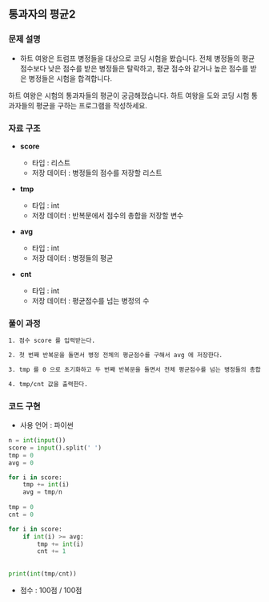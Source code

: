 ## 통과자의 평균2

### 문제 설명

- 하트 여왕은 트럼프 병정들을 대상으로 코딩 시험을 봤습니다.
전체 병정들의 평균 점수보다 낮은 점수를 받은 병정들은 탈락하고, 평균 점수와 같거나 높은 점수를 받은 병정들은 시험을 합격합니다.

하트 여왕은 시험의 통과자들의 평균이 궁금해졌습니다. 하트 여왕을 도와 코딩 시험 통과자들의 평균을 구하는 프로그램을 작성하세요.

### 자료 구조

- **score**
    - 타입 : 리스트
    - 저장 데이터 : 병정들의 점수를 저장할 리스트

- **tmp**
    - 타입 : int
    - 저장 데이터 : 반복문에서 점수의 총합을 저장할 변수

- **avg**
    - 타입 : int
    - 저장 데이터 : 병정들의 평균

- **cnt**
    - 타입 : int
    - 저장 데이터 : 평균점수를 넘는 병정의 수

### 풀이 과정

```txt
1. 점수 score 를 입력받는다.

2. 첫 번째 반복문을 돌면서 병정 전체의 평균점수를 구해서 avg 에 저장한다.

3. tmp 를 0 으로 초기화하고 두 번째 반복문을 돌면서 전체 평균점수를 넘는 병정들의 총합과 수를 각각 tmp 와 cnt 에 저장한다.

4. tmp/cnt 값을 출력한다. 
```

### 코드 구현
- 사용 언어 : 파이썬

```python
n = int(input())
score = input().split(' ')
tmp = 0
avg = 0

for i in score:
    tmp += int(i)
    avg = tmp/n
    
tmp = 0
cnt = 0

for i in score:
    if int(i) >= avg:
        tmp += int(i)      
        cnt += 1
        
        
print(int(tmp/cnt))
```

- 점수 : 100점 / 100점

